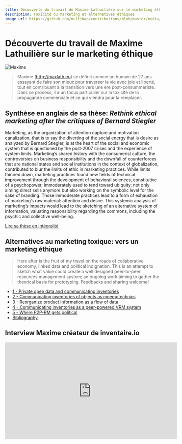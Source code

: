 ```yaml
---
title: Découverte du travail de Maxime Lathuilière sur le marketing éthique
description: Toxicité du marketing et alternatives éthiques
image_url: https://github.com/multibao/contributions/blob/master/media/Maxime-Lathuiliere.jpg?raw=true
---
```


# Découverte du travail de Maxime Lathuilière sur le marketing éthique

![Maxime](https://github.com/multibao/contributions/blob/master/media/Maxime-Lathuiliere.jpg?raw=true)

> Maxime (http://maxlath.eu) se définit comme un humain de 27 ans essayant de faire son mieux pour traverser la vie avec joie et liberté, tout en contribuant à la transition vers une ère post-consummériste. Dans ce process, il a un focus particulier sur la toxicité de la propagande commerciale et ce qui viendra pour la remplacer. 

## Synthèse en anglais de sa thèse: *Rethink ethical marketing after the critiques of Bernard Stiegler*

Marketing, as the organization of attention capture and motivation canalization, that is to say the diverting of the social energy that is desire as analyzed by Bernard Stiegler, is at the heart of the social and economic system that is questioned by the post-2007 crises and the experience of system limits. Marketing’s shared history with the consumerist culture, the controversies on business responsibility and the downfall of counterforces that are national states and social institutions in the context of globalization, contributed to blur the limits of ethic in marketing practices. While limits thinned down, marketing practices found new fields of technical improvement through the development of behavioral sciences, constitutive of a psychopower, immoderately used to tend toward ubiquity; not only aiming direct sells anymore but also working on the symbolic level for the sake of branding. Those immoderate practices lead to a form of exhaustion of marketing’s raw material: attention and desire. This systemic analysis of marketing’s impacts would lead to the sketching of an alternative system of information, valuating responsibility regarding the commons, including the psychic and collective well-being.

[Lire sa thèse en intégralité](http://maxlath.eu/articles/paper-ethical-marketing/)

## Alternatives au marketing toxique: vers un marketing éthique

> Here after is the fruit of my travel on the roads of collaborative economy, linked data and political indignation. This is an attempt to sketch what value could create a well designed peer-to-peer resources management system; an ongoing work aiming to gather the theorical basis for prototyping. Feedbacks and sharing welcome!

* [1 - Private open data and communicating inventories](http://maxlath.eu/articles/p2p-rm/#private-open-data-and-communicating-inventories)
* [2 - Communicating inventories of objects as mnemotechnics](http://maxlath.eu/articles/p2p-rm/#communicating-inventories-as-mnemotechnics)
* [3 - Reorganize product information as a flow of data](http://maxlath.eu/articles/p2p-rm/#flow-of-data)
* [4 - Communicating inventories as a peer-powered VRM system](http://maxlath.eu/articles/p2p-rm/#communicating-inventories-peer-powered-vrm)
* [5 - Where P2P-RM gets political](http://maxlath.eu/articles/p2p-rm/#p2p-rm-gets-political)
* [Bibliography](http://maxlath.eu/articles/p2p-rm/#bibliography)

## Interview Maxime créateur de inventaire.io 

<iframe width="560" height="315" src="https://www.youtube.com/embed/VzdWvbtM86M" frameborder="0" allowfullscreen></iframe>


